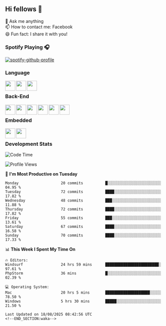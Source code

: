 ## Hi fellows 👋 
💬 Ask me anything <br>
📫 How to contact me: Facebook <br>
😄 Fun fact: I share it with you! <br>

### Spotify Playing 🎧
[![spotify-github-profile](https://spotify-github-profile.kittinanx.com/api/view?uid=31tpqxn65acxc2qtzb26nammy2cu&cover_image=true&theme=novatorem&show_offline=false&background_color=121212&interchange=false&bar_color=53b14f&bar_color_cover=false)](https://github.com/kittinan/spotify-github-profile)

### Language
<img align='left' height='32' width='32' src="https://cdn.jsdelivr.net/npm/simple-icons@15.11.0/icons/cplusplus.svg"/>
<img align='left' height='32' width='32' src="https://cdn.jsdelivr.net/npm/simple-icons@15.11.0/icons/python.svg"/>
<img align='left' height='32' width='32' src="https://cdn.jsdelivr.net/npm/simple-icons@15.11.0/icons/php.svg"/> <br>

### Back-End
<img align='left' height='32' width='32' src="https://cdn.jsdelivr.net/npm/simple-icons@15.11.0/icons/sublimetext.svg"/>
<img align='left' height='32' width='32' src="https://cdn.jsdelivr.net/npm/simple-icons@15.11.0/icons/phpstorm.svg"/>
<img align='left' height='32' width='32' src="https://cdn.jsdelivr.net/npm/simple-icons@15.11.0/icons/laragon.svg"/>
<img align='left' height='32' width='32' src="https://cdn.jsdelivr.net/npm/simple-icons@15.11.0/icons/mysql.svg"/>
<img align='left' height='32' width='32' src="https://cdn.jsdelivr.net/npm/simple-icons@15.11.0/icons/jquery.svg"/>
<img align='left' height='32' width='32' src="https://cdn.jsdelivr.net/npm/simple-icons@15.11.0/icons/laravel.svg"/> <br>

### Embedded
<img align="left" width="32" height="32" src="https://svgrepo.com/show/521330/vscode-16.svg"/>
<img align="left" width="32" height="32" src="https://cdn.jsdelivr.net/npm/simple-icons@15.11.0/icons/platformio.svg"/> <br>

### Development Stats
<!--START_SECTION:waka-->
![Code Time](http://img.shields.io/badge/Code%20Time-6%2C328%20hrs%2047%20mins-blue)

![Profile Views](http://img.shields.io/badge/Profile%20Views-2-blue)

📅 **I'm Most Productive on Tuesday** 

```text
Monday                   20 commits          █░░░░░░░░░░░░░░░░░░░░░░░░   04.95 % 
Tuesday                  72 commits          ████░░░░░░░░░░░░░░░░░░░░░   17.82 % 
Wednesday                48 commits          ███░░░░░░░░░░░░░░░░░░░░░░   11.88 % 
Thursday                 72 commits          ████░░░░░░░░░░░░░░░░░░░░░   17.82 % 
Friday                   55 commits          ███░░░░░░░░░░░░░░░░░░░░░░   13.61 % 
Saturday                 67 commits          ████░░░░░░░░░░░░░░░░░░░░░   16.58 % 
Sunday                   70 commits          ████░░░░░░░░░░░░░░░░░░░░░   17.33 % 
```


📊 **This Week I Spent My Time On** 

```text
🔥 Editors: 
Windsurf                 24 hrs 59 mins      ████████████████████████░   97.61 % 
PhpStorm                 36 mins             █░░░░░░░░░░░░░░░░░░░░░░░░   02.39 % 

💻 Operating System: 
Mac                      20 hrs 5 mins       ████████████████████░░░░░   78.50 % 
Windows                  5 hrs 30 mins       █████░░░░░░░░░░░░░░░░░░░░   21.50 % 

Last Updated on 18/08/2025 08:42:56 UTC
<!--END_SECTION:waka-->

